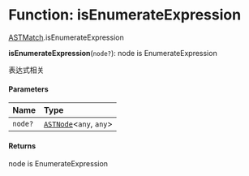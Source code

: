 # Function: isEnumerateExpression

[ASTMatch](/auto-docs/variable-core/modules/ASTMatch.md).isEnumerateExpression

**isEnumerateExpression**(`node?`): node is EnumerateExpression

表达式相关

#### Parameters

| Name | Type |
| :------ | :------ |
| `node?` | [`ASTNode`](/auto-docs/variable-core/classes/ASTNode.md)<`any`, `any`> |

#### Returns

node is EnumerateExpression
